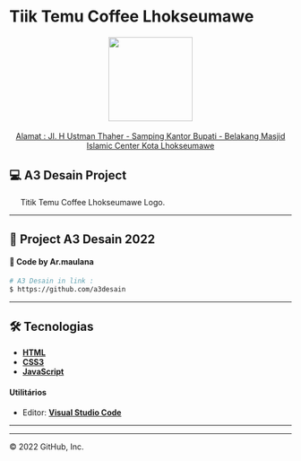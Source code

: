 # Tiik Temu Coffee Lhokseumawe 

<h4 align="center">
	<img height="150" src="https://blogger.googleusercontent.com/img/b/R29vZ2xl/AVvXsEglk2bxwPr2fN_Rm51VJZ3FU5Nhzqj_Oqn7uPsQhEuuc0fv4IC1J1WoBpJAAuuTIjkbjlTjhsqj8ZBCALitQ51YlBZ9BYfCjCdy3RNlkLzFq6hEuJuiA3K1iwmUzdhdMmIVONd3BLYLo8mt6TvdIe1mrShE_ZVcEsfLq9_-cL4AUMbKN_h2SlTXyxCUxQ/s3074/Titik%20Temu.png">
</h4>

<p align="center">
 <a href="#-A3 Desain">Alamat : Jl. H Ustman Thaher - Samping Kantor Bupati - Belakang Masjid Islamic Center Kota Lhokseumawe</a>
</p>


## 💻 A3 Desain Project

<img height="16" src="https://blogger.googleusercontent.com/img/b/R29vZ2xl/AVvXsEglk2bxwPr2fN_Rm51VJZ3FU5Nhzqj_Oqn7uPsQhEuuc0fv4IC1J1WoBpJAAuuTIjkbjlTjhsqj8ZBCALitQ51YlBZ9BYfCjCdy3RNlkLzFq6hEuJuiA3K1iwmUzdhdMmIVONd3BLYLo8mt6TvdIe1mrShE_ZVcEsfLq9_-cL4AUMbKN_h2SlTXyxCUxQ/s3074/Titik%20Temu.png"> Titik Temu Coffee Lhokseumawe Logo.

---


## 🚀 Project A3 Desain 2022

#### 🧭 Code by Ar.maulana

```bash
# A3 Desain in link :
$ https://github.com/a3desain
```

---

## 🛠 Tecnologias

- **[HTML](https://developer.mozilla.org/en-US/docs/Learn/Getting_started_with_the_web/HTML_basics)**
- **[CSS3](https://developer.mozilla.org/en-US/docs/Web/CSS)**
- **[JavaScript](https://developer.mozilla.org/en-US/docs/Web/JavaScript/Guide)**



#### **Utilitários**

- Editor:  **[Visual Studio Code](https://code.visualstudio.com/)**

---

---
© 2022 GitHub, Inc.
